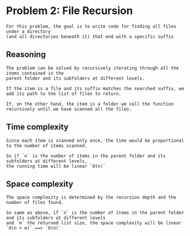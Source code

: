 # Problem 2: File Recursion

	For this problem, the goal is to write code for finding all files under a directory 
	(and all directories beneath it) that end with a specific suffix

## Reasoning

 	The problem can be solved by recursively iterating through all the items contained in the 
	parent folder and its subfolders at different levels.

	If the item is a file and its suffix matches the searched suffix, we add its path to the list of files to return.

	If, on the other hand, the item is a folder we call the function recursively until we have scanned all the files.

## Time complexity

	Since each item is scanned only once, the time would be proportional to the number of items scanned.

	So if `n` is the number of items in the parent folder and its subfolders at different levels,
	the running time will be linear `O(n)`



## Space complexity

	The space complexity is determined by the recursion depth and the number of files found. 

	So same as above, if `n` is the number of items in the parent folder and its subfolders at different levels
	and `m` the returned list size, the space complexity will be linear `O(n + m)` ==> `O(n)`
